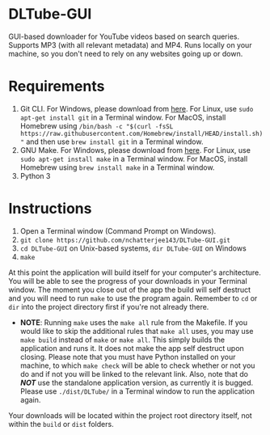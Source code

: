 # DLTube-GUI
GUI-based downloader for YouTube videos based on search queries. Supports MP3 (with all relevant metadata) and MP4. Runs locally on your machine, so you don't need to rely on any websites going up or down.

# Requirements
1. Git CLI. For Windows, please download from [here](https://git-scm.com/download/win). For Linux, use `sudo apt-get install git` in a Terminal window. For MacOS, install Homebrew using `/bin/bash -c "$(curl -fsSL https://raw.githubusercontent.com/Homebrew/install/HEAD/install.sh)"` and then use `brew install git` in a Terminal window.
2. GNU Make. For Windows, please download from [here](https://gnuwin32.sourceforge.net/downlinks/make.php). For Linux, use `sudo apt-get install make` in a Terminal window. For MacOS, install Homebrew using `brew install make` in a Terminal window.
3. Python 3

# Instructions
1. Open a Terminal window (Command Prompt on Windows).
2. `git clone https://github.com/nchatterjee143/DLTube-GUI.git`
3. `cd DLTube-GUI` on Unix-based systems, `dir DLTube-GUI` on Windows
4. `make`

At this point the application will build itself for your computer's architecture. You will be able to see the progress of your downloads in your Terminal window. The moment you close out of the app the build will self destruct and you will need to run `make` to use the program again. Remember to `cd` or `dir` into the project directory first if you're not already there.

- **NOTE**: Running `make` uses the `make all` rule from the Makefile. If you would like to skip the additional rules that `make all` uses, you may use `make build` instead of `make` or `make all`. This simply builds the application and runs it. It does not make the app self destruct upon closing. Please note that you must have Python installed on your machine, to which `make check` will be able to check whether or not you do and if not you will be linked to the relevant link. Also, note that do ***NOT*** use the standalone application version, as currently it is bugged. Please use `./dist/DLTube/` in a Terminal window to run the application again.

Your downloads will be located within the project root directory itself, not within the `build` or `dist` folders.